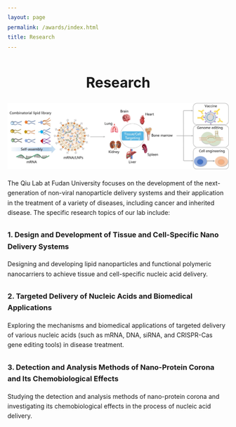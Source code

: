 ```yaml
---
layout: page
permalink: /awards/index.html
title: Research
---
```

<head>
    <meta charset="UTF-8">
    <meta name="viewport" content="width=device-width, initial-scale=1.0">
    <style>
        body {
            margin: 20px;
            line-height: 1.6;
        }
        .research-section {
            max-width: 800px;
            margin: 0 auto;
        }
        h1 {
            text-align: center;
        }
        .research-direction {
            margin-bottom: 26px;
        }
        .research-direction h2 {
            color: #007bff;
        }
        .research-direction ul {
            list-style-type: disc;
            padding-left: 20px;
        }
    </style>
</head>
<body>
    <div>
        <h1 style="font-size: 32px;">Research</h1>
        <img src="/images/lnp-sc.jpg" alt="lnp">
    </div>
    <div class="research-section">
        <div class="research-direction">
        <p>The Qiu Lab at Fudan University focuses on the development of the next-generation of non-viral nanoparticle delivery systems and their application in the treatment of a variety of diseases, including cancer and inherited disease. The specific research topics of our lab include:</p>
        </div>
    <div class="research-direction">
    <h3>1. Design and Development of Tissue and Cell-Specific Nano Delivery Systems</h3>
    <p>Designing and developing lipid nanoparticles and functional polymeric nanocarriers to achieve tissue and cell-specific nucleic acid delivery.</p>
    </div>
    <div class="research-direction">
    <h3>2. Targeted Delivery of Nucleic Acids and Biomedical Applications</h3>
    <p>Exploring the mechanisms and biomedical applications of targeted delivery of various nucleic acids (such as mRNA, DNA, siRNA, and CRISPR-Cas gene editing tools) in disease treatment.</p>
    </div>
    <div class="research-direction">
    <h3>3. Detection and Analysis Methods of Nano-Protein Corona and Its Chemobiological Effects</h3>
    <p>Studying the detection and analysis methods of nano-protein corona and investigating its chemobiological effects in the process of nucleic acid delivery.</p>
    </div>
</div>

</body>

